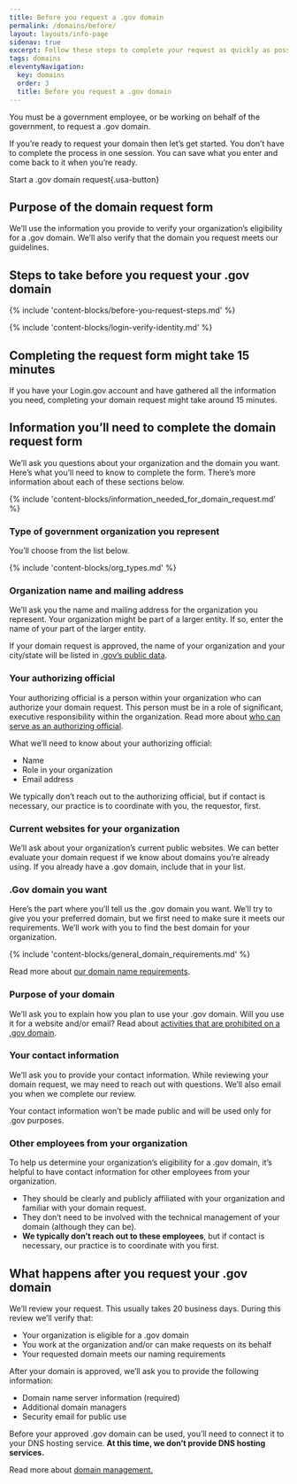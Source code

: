 ```yaml
---
title: Before you request a .gov domain
permalink: /domains/before/
layout: layouts/info-page
sidenav: true
excerpt: Follow these steps to complete your request as quickly as possible
tags: domains
eleventyNavigation:
  key: domains
  order: 3
  title: Before you request a .gov domain
---
```


You must be a government employee, or be working on behalf of the government, to request a .gov domain. 

If you’re ready to request your domain then let’s get started. You don’t have to complete the process in one session. You can save what you enter and come back to it when you’re ready. 

Start a .gov domain request{.usa-button}

## Purpose of the domain request form

We’ll use the information you provide to verify your organization’s eligibility for a .gov domain. We’ll also verify that the domain you request meets our guidelines. 

## Steps to take before you request your .gov domain

{% include 'content-blocks/before-you-request-steps.md' %}

{% include 'content-blocks/login-verify-identity.md' %}

## Completing the request form might take 15 minutes

If you have your Login.gov account and have gathered all the information you need, completing your domain request might take around 15 minutes.

## Information you’ll need to complete the domain request form

We’ll ask you questions about your organization and the domain you want. Here’s what you’ll need to know to complete the form. There’s more information about each of these sections below.

{% include 'content-blocks/information_needed_for_domain_request.md' %}

### Type of government organization you represent

You’ll choose from the list below. 

{% include 'content-blocks/org_types.md' %}

### Organization name and mailing address

We’ll ask you the name and mailing address for the organization you represent. Your organization might be part of a larger entity. If so, enter the name of your part of the larger entity. 

If your domain request is approved, the name of your organization and your city/state will be listed in [.gov’s public data](../../about/data/).

### Your authorizing official

Your authorizing official is a person within your organization who can authorize your domain request. This person must be in a role of significant, executive responsibility within the organization. Read more about [who can serve as an authorizing official](../eligibility/#you-must-have-approval-from-an-authorizing-official-within-your-organization).

What we’ll need to know about your authorizing official:
- Name
- Role in your organization
- Email address

We typically don’t reach out to the authorizing official, but if contact is necessary, our practice is to coordinate with you, the requestor, first. 

### Current websites for your organization

We’ll ask about your organization’s current public websites. We can better evaluate your domain request if we know about domains you’re already using. If you already have a .gov domain, include that in your list.

### .Gov domain you want

Here’s the part where you’ll tell us the .gov domain you want. We’ll try to give you your preferred domain, but we first need to make sure it meets our requirements. We’ll work with you to find the best domain for your organization.

{% include 'content-blocks/general_domain_requirements.md' %}

Read more about [our domain name requirements](../choosing/).

### Purpose of your domain

We’ll ask you to explain how you plan to use your .gov domain. Will you use it for a website and/or email? Read about [activities that are prohibited on a .gov domain](../requirements/).

### Your contact information
We’ll ask you to provide your contact information. While reviewing your domain request, we may need to reach out with questions. We’ll also email you when we complete our review.

Your contact information won’t be made public and will be used only for .gov purposes.

### Other employees from your organization

To help us determine your organization’s eligibility for a .gov domain, it’s helpful to have contact information for other employees from your organization.

- They should be clearly and publicly affiliated with your organization and familiar with your domain request. 
- They don’t need to be involved with the technical management of your domain (although they can be).
- **We typically don’t reach out to these employees**, but if contact is necessary, our practice is to coordinate with you first.

## What happens after you request your .gov domain

We’ll review your request. This usually takes 20 business days. During this review we’ll verify that:
- Your organization is eligible for a .gov domain
- You work at the organization and/or can make requests on its behalf 
- Your requested domain meets our naming requirements 

After your domain is approved, we’ll ask you to provide the following information:
- Domain name server information (required)
- Additional domain managers
- Security email for public use

Before your approved .gov domain can be used, you’ll need to connect it to your DNS hosting service. **At this time, we don’t provide DNS hosting services.**
 
Read more about [domain management.](../../help/domain-management/)
